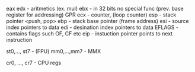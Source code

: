 eax edx - aritmetics (ex. mul)
ebx - in 32 bits no special func (prev. base register for addressing) GPR
ecx - counter, (loop counter)
esp - stack pointer <push, pop>
ebp - stack base pointer (frame address)
esi - source index     pointers to data
edi - desination index pointers to data 
EFLAGS - contains flags such OF, CF etc
eip - instuction pointer <pc program counter> points to next instruction

st0,..., st7 - (FPU)
mm0,...,mm7 - MMX

cr0, ..., cr7 - CPU regs

